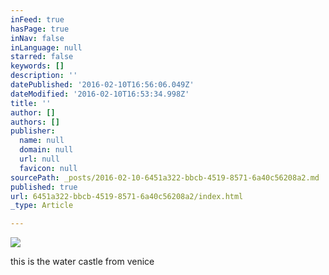 ```yaml
---
inFeed: true
hasPage: true
inNav: false
inLanguage: null
starred: false
keywords: []
description: ''
datePublished: '2016-02-10T16:56:06.049Z'
dateModified: '2016-02-10T16:53:34.998Z'
title: ''
author: []
authors: []
publisher:
  name: null
  domain: null
  url: null
  favicon: null
sourcePath: _posts/2016-02-10-6451a322-bbcb-4519-8571-6a40c56208a2.md
published: true
url: 6451a322-bbcb-4519-8571-6a40c56208a2/index.html
_type: Article

---
```

![](https://the-grid-user-content.s3-us-west-2.amazonaws.com/69212588-17e5-47ae-8f7d-f5edf8996101.jpg)

this is the water castle from venice